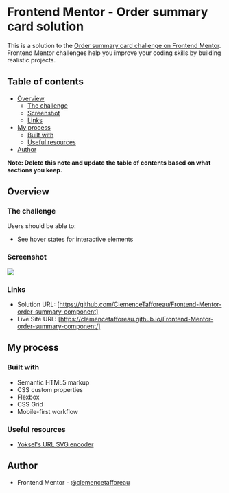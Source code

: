 # Frontend Mentor - Order summary card solution

This is a solution to the [Order summary card challenge on Frontend Mentor](https://www.frontendmentor.io/challenges/order-summary-component-QlPmajDUj). Frontend Mentor challenges help you improve your coding skills by building realistic projects. 

## Table of contents

- [Overview](#overview)
  - [The challenge](#the-challenge)
  - [Screenshot](#screenshot)
  - [Links](#links)
- [My process](#my-process)
  - [Built with](#built-with)
  - [Useful resources](#useful-resources)
- [Author](#author)

**Note: Delete this note and update the table of contents based on what sections you keep.**

## Overview

### The challenge

Users should be able to:

- See hover states for interactive elements

### Screenshot

![](./screenshot.jpg)

### Links

- Solution URL: [https://github.com/ClemenceTafforeau/Frontend-Mentor-order-summary-component]
- Live Site URL: [https://clemencetafforeau.github.io/Frontend-Mentor-order-summary-component/]

## My process

### Built with

- Semantic HTML5 markup
- CSS custom properties
- Flexbox
- CSS Grid
- Mobile-first workflow

### Useful resources

- [Yoksel's URL SVG encoder](https://yoksel.github.io/url-encoder/)

## Author

- Frontend Mentor - [@clemencetafforeau](https://www.frontendmentor.io/profile/clemencetafforeau)
